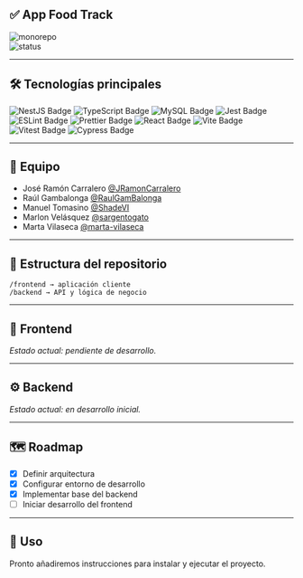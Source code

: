 ## ✅ App Food Track

![monorepo](https://img.shields.io/badge/structure-monorepo-blue)  
![status](https://img.shields.io/badge/status-in%20progress-yellow)

---

## 🛠️ Tecnologías principales

![NestJS Badge](https://img.shields.io/badge/NestJS-E0234E?logo=nestjs&logoColor=fff&style=flat) ![TypeScript Badge](https://img.shields.io/badge/TypeScript-3178C6?logo=typescript&logoColor=fff&style=flat) ![MySQL Badge](https://img.shields.io/badge/MySQL-4479A1?logo=mysql&logoColor=fff&style=flat) ![Jest Badge](https://img.shields.io/badge/Jest-C21325?logo=jest&logoColor=fff&style=flat) ![ESLint Badge](https://img.shields.io/badge/ESLint-4B32C3?logo=eslint&logoColor=fff&style=flat) ![Prettier Badge](https://img.shields.io/badge/Prettier-F7B93E?logo=prettier&logoColor=fff&style=flat) ![React Badge](https://img.shields.io/badge/React-61DAFB?logo=react&logoColor=000&style=flat) ![Vite Badge](https://img.shields.io/badge/Vite-646CFF?logo=vite&logoColor=fff&style=flat) ![Vitest Badge](https://img.shields.io/badge/Vitest-6E9F18?logo=vitest&logoColor=fff&style=flat) ![Cypress Badge](https://img.shields.io/badge/Cypress-69D3A7?logo=cypress&logoColor=fff&style=flat)

---

## 👥 Equipo

- José Ramón Carralero [@JRamonCarralero](https://github.com/JRamonCarralero)
- Raúl Gambalonga [@RaulGamBalonga](https://github.com/RaulGamBalonga)
- Manuel Tomasino [@ShadeVI](https://github.com/ShadeVI)
- Marlon Velásquez [@sargentogato](https://github.com/sargentogato)
- Marta Vilaseca [@marta-vilaseca](https://github.com/marta-vilaseca)

---

## 📂 Estructura del repositorio

```
/frontend → aplicación cliente
/backend → API y lógica de negocio
```

---

## 🎨 Frontend

_Estado actual: pendiente de desarrollo._

---

## ⚙️ Backend

_Estado actual: en desarrollo inicial._

---

## 🗺️ Roadmap

- [x] Definir arquitectura
- [x] Configurar entorno de desarrollo
- [x] Implementar base del backend
- [ ] Iniciar desarrollo del frontend

---

## 🚀 Uso

Pronto añadiremos instrucciones para instalar y ejecutar el proyecto.
